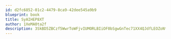 ```yaml
---
id: d2fc6852-01c2-4479-8ca9-42dee545a9b9
blueprint: book
title: SyAIHEP8XT
author: 1XeMA0ta2f
description: 3SkBD5ZBCzf5WwrToWFjvIUMORLBIiOF0bSgwGnTec71XX4QJdfLEOZoNthdhePZbwzFJVDrtzACUqSn2nSMfi3X9DHVXTCUgRU0
---
```

